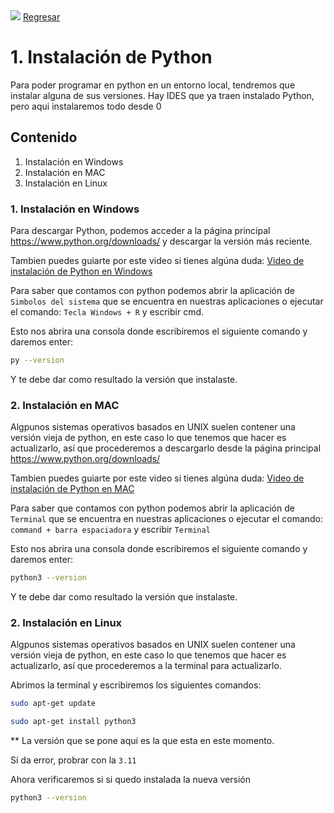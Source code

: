 <img src='https://www.datocms-assets.com/14946/1590686329-python-analytics-cover.png?auto=format&fit=max&w=1200'>
<a href='./README.md'>Regresar</a>

# 1. Instalación de Python

Para poder programar en python en un entorno local, tendremos que instalar alguna de sus versiones. Hay IDES que ya traen instalado Python, pero aqui instalaremos todo desde 0

## Contenido

1. Instalación en Windows
2. Instalación en MAC
3. Instalación en Linux

### 1. Instalación en Windows
Para descargar Python, podemos acceder a la página principal https://www.python.org/downloads/ y descargar la versión más reciente. 

Tambien puedes guiarte por este video si tienes algúna duda:
[Video de instalación de Python en Windows](https://www.youtube.com/watch?v=nXgxe3JM7Rc)

Para saber que contamos con python podemos abrir la aplicación de `Simbolos del sistema` que se encuentra en nuestras aplicaciones o ejecutar el comando: `Tecla Windows + R` y escribir cmd.

Esto nos abrira una consola donde escribiremos el siguiente comando y daremos enter:

```Bash
py --version
```

Y te debe dar como resultado la versión que instalaste.

### 2. Instalación en MAC

Algpunos sistemas operativos basados en UNIX suelen contener una versión vieja de python, en este caso lo que tenemos que hacer es actualizarlo, así que procederemos a descargarlo desde la página principal https://www.python.org/downloads/

Tambien puedes guiarte por este video si tienes algúna duda:
[Video de instalación de Python en MAC](https://www.youtube.com/watch?v=xxZnunBwC4U)


Para saber que contamos con python podemos abrir la aplicación de `Terminal` que se encuentra en nuestras aplicaciones o ejecutar el comando: `command + barra espaciadora` y escribir `Terminal`

Esto nos abrira una consola donde escribiremos el siguiente comando y daremos enter:

```Bash
python3 --version
```

Y te debe dar como resultado la versión que instalaste.

### 2. Instalación en Linux

Algpunos sistemas operativos basados en UNIX suelen contener una versión vieja de python, en este caso lo que tenemos que hacer es actualizarlo, así que procederemos a la terminal para actualizarlo.

Abrimos la terminal y escribiremos los siguientes comandos:

```Bash
sudo apt-get update
```


```Bash
sudo apt-get install python3
```
** La versión que se pone aquí es la que esta en este momento.

Sí da error, probrar con la `3.11`

Ahora verificaremos si si quedo instalada la nueva versión

```Bash
python3 --version
```